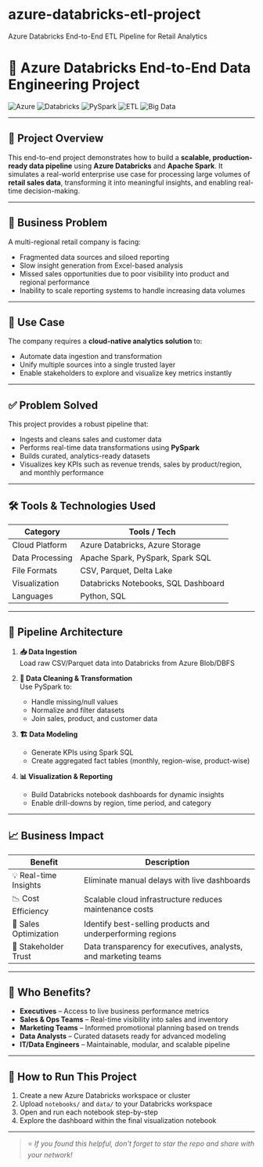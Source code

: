 # azure-databricks-etl-project
Azure Databricks End-to-End ETL Pipeline for Retail Analytics

# 🚀 Azure Databricks End-to-End Data Engineering Project

![Azure](https://img.shields.io/badge/Azure%20Cloud-0089D6?style=for-the-badge&logo=microsoft-azure&logoColor=white)
![Databricks](https://img.shields.io/badge/Azure%20Databricks-FF3621?style=for-the-badge&logo=databricks&logoColor=white)
![PySpark](https://img.shields.io/badge/PySpark-F49342?style=for-the-badge&logo=apache-spark&logoColor=white)
![ETL](https://img.shields.io/badge/ETL%20Pipeline-blue?style=for-the-badge)
![Big Data](https://img.shields.io/badge/Big%20Data-0A66C2?style=for-the-badge)

---

## 📌 Project Overview

This end-to-end project demonstrates how to build a **scalable, production-ready data pipeline** using **Azure Databricks** and **Apache Spark**. It simulates a real-world enterprise use case for processing large volumes of **retail sales data**, transforming it into meaningful insights, and enabling real-time decision-making.

---

## 🏢 Business Problem

A multi-regional retail company is facing:
- Fragmented data sources and siloed reporting
- Slow insight generation from Excel-based analysis
- Missed sales opportunities due to poor visibility into product and regional performance
- Inability to scale reporting systems to handle increasing data volumes

---

## 💼 Use Case

The company requires a **cloud-native analytics solution** to:
- Automate data ingestion and transformation
- Unify multiple sources into a single trusted layer
- Enable stakeholders to explore and visualize key metrics instantly

---

## ✅ Problem Solved

This project provides a robust pipeline that:
- Ingests and cleans sales and customer data
- Performs real-time data transformations using **PySpark**
- Builds curated, analytics-ready datasets
- Visualizes key KPIs such as revenue trends, sales by product/region, and monthly performance

---

## 🛠️ Tools & Technologies Used

| Category       | Tools / Tech                         |
|----------------|--------------------------------------|
| Cloud Platform | Azure Databricks, Azure Storage      |
| Data Processing| Apache Spark, PySpark, Spark SQL     |
| File Formats   | CSV, Parquet, Delta Lake             |
| Visualization  | Databricks Notebooks, SQL Dashboard  |
| Languages      | Python, SQL                          |

---

## 🔧 Pipeline Architecture

1. **📥 Data Ingestion**  
   Load raw CSV/Parquet data into Databricks from Azure Blob/DBFS

2. **🧹 Data Cleaning & Transformation**  
   Use PySpark to:
   - Handle missing/null values
   - Normalize and filter datasets
   - Join sales, product, and customer data

3. **🏗️ Data Modeling**  
   - Generate KPIs using Spark SQL
   - Create aggregated fact tables (monthly, region-wise, product-wise)

4. **📊 Visualization & Reporting**  
   - Build Databricks notebook dashboards for dynamic insights
   - Enable drill-downs by region, time period, and category

---

## 📈 Business Impact

| Benefit            | Description                                                       |
|--------------------|-------------------------------------------------------------------|
| 💡 Real-time Insights | Eliminate manual delays with live dashboards                    |
| 📉 Cost Efficiency  | Scalable cloud infrastructure reduces maintenance costs          |
| 🛒 Sales Optimization | Identify best-selling products and underperforming regions       |
| 🤝 Stakeholder Trust | Data transparency for executives, analysts, and marketing teams  |

---

## 👥 Who Benefits?

- **Executives** – Access to live business performance metrics
- **Sales & Ops Teams** – Real-time visibility into sales and inventory
- **Marketing Teams** – Informed promotional planning based on trends
- **Data Analysts** – Curated datasets ready for advanced modeling
- **IT/Data Engineers** – Maintainable, modular, and scalable pipeline


---

## 🚀 How to Run This Project

1. Create a new Azure Databricks workspace or cluster
2. Upload `notebooks/` and `data/` to your Databricks workspace
3. Open and run each notebook step-by-step
4. Explore the dashboard within the final visualization notebook

---

> ⭐ *If you found this helpful, don't forget to star the repo and share with your network!*



